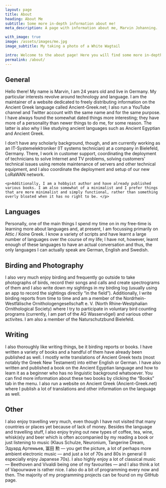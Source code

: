 ```yaml
---
layout: page
title: About
heading: About Me
subtitle: Some more in-depth information about me!
meta_description: A page with information about me, Marvin Johanning.

with_image: true
image: /assets/images/me.jpg
image_subtitle: My taking a photo of a White Wagtail

intro: Welcome to the about page! Here you will find some more in-depth information about myself and this website. If you are confused as to the design of the website, you will also find some answers here! 
permalink: /about/
---
```


	
<div class="article">
  <h2>General</h2>
  <p>Hello there! My name is Marvin, I am 24 years old and live in Germany. My particular interests revolve around technology and language. I am the maintainer of a website dedicated to freely distributing information on the Ancient Greek language called Ancient-Greek.net; I also run a YouTube channel and Twitter account with the same name and for the same purpose. I have always found the somewhat dated things more interesting; they have more of a personality than newer things to do me, for some reason. The latter is also why I like studying ancient languages such as Ancient Egyptian and Ancient Greek. </p>
	  
  <p>I don’t have any scholarly background, though, and am currently working as an IT-Systemelektroniker (IT systems technician) at a company in Bielefeld, Germany. There, I work in customer support, coordinating the deployment of technicians to solve Internet and TV problems, solving customers’ technical issues using remote maintenance of servers and other technical equipment, and I also coordinate the deployment and setup of our new LoRaWAN network. </p>

	<p>Additionally, I am a hobbyist author and have already published various books. I am also somewhat of a minimalist and I prefer things that are more minimalist and simply functional, rather than something overly bloated when it has no right to be. </p>
</div>

<div class="article">
	<h2>Languages</h2>
	<p>Personally, one of the main things I spend my time on in my free-time is learning more about languages and, at present, I am focussing primarily on Attic / Koine Greek. I know a variety of scripts and have learnt a large number of languages over the course of my life; I have not, however, learnt enough of these languages to have an actual conversation and thus, the only languages I can actually speak are German, English and Swedish.</p>
</div>

<div class="article">
<h2>Birding and Photography</h2>
	<p>I also very much enjoy birding and frequently go outside to take photographs of birds, record their songs and calls and create spectrograms of them and I also write down my sightings in my birding log (usually using an app to record the sightings directly “in the field”). Additionally, I write birding reports from time to time and am a member of the Nordrhein-Westfälische Ornithologengesellschaft e. V. (North Rhine-Westphalian Ornithological Society) where I try to participate in voluntary bird counting programs (currently, I am part of the AG Wasservögel) and various other activites. I am also a member of the Naturschutzbund Bielefeld.</p>
</div>


<div class="article">
	<h2>Writing</h2>
	<p>I also thoroughly like writing things, be it birding reports or books. I have written a variety of books and a handful of them have already been published as well. I mostly write translations of Ancient Greek texts (most notably the Greek New Testament) into either English or German. I have also written and published a book on the Ancient Egyptian language and how to learn it as a beginner who has no linguistic background whatsoever. You can find more information about these two books by clicking the “Books” tab in the menu. I also run a website on Ancient Greek (Ancient-Greek.net) where I publish a lot of translations and other information on the language as well. </p>
</div>

<div class="article">
	<h2>Other</h2>
	<p>I also enjoy travelling very much, even though I have not visited that many countries or places yet because of lack of money. Besides the language and travelling stuff, I also enjoy trying out new types of coffee, tea, wine, whisk(e)y and beer which is often accompanied by my reading a book or just listening to music (Klaus Schulze, Neuronium, Tangerine Dream, Эдуард Артемьев, 冨田 勲 — you get the picture, a lot of perhaps more ambient electronic music — and just a lot of 70s and 80s in general (I especially enjoy Japanese 70s). I also highly enjoy a lot of classical music — Beethoven and Vivaldi being one of my favourites — and I also think a lot of Vapourwave is rather nice. 
I also do a bit of programming every now and then. The majority of my programming projects can be found on my GitHub page.</p>
</div>
